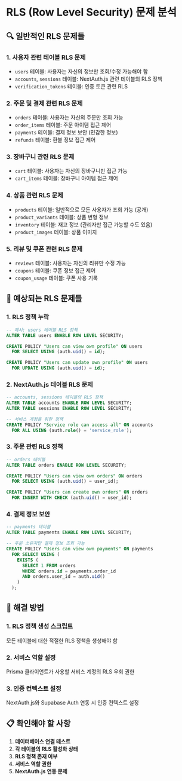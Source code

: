 # RLS (Row Level Security) 문제 분석

## 🔍 일반적인 RLS 문제들

### 1. **사용자 관련 테이블 RLS 문제**

- `users` 테이블: 사용자는 자신의 정보만 조회/수정 가능해야 함
- `accounts`, `sessions` 테이블: NextAuth.js 관련 테이블의 RLS 정책
- `verification_tokens` 테이블: 인증 토큰 관련 RLS

### 2. **주문 및 결제 관련 RLS 문제**

- `orders` 테이블: 사용자는 자신의 주문만 조회 가능
- `order_items` 테이블: 주문 아이템 접근 제어
- `payments` 테이블: 결제 정보 보안 (민감한 정보)
- `refunds` 테이블: 환불 정보 접근 제어

### 3. **장바구니 관련 RLS 문제**

- `cart` 테이블: 사용자는 자신의 장바구니만 접근 가능
- `cart_items` 테이블: 장바구니 아이템 접근 제어

### 4. **상품 관련 RLS 문제**

- `products` 테이블: 일반적으로 모든 사용자가 조회 가능 (공개)
- `product_variants` 테이블: 상품 변형 정보
- `inventory` 테이블: 재고 정보 (관리자만 접근 가능할 수도 있음)
- `product_images` 테이블: 상품 이미지

### 5. **리뷰 및 쿠폰 관련 RLS 문제**

- `reviews` 테이블: 사용자는 자신의 리뷰만 수정 가능
- `coupons` 테이블: 쿠폰 정보 접근 제어
- `coupon_usage` 테이블: 쿠폰 사용 기록

## 🚨 예상되는 RLS 문제들

### 1. **RLS 정책 누락**

```sql
-- 예시: users 테이블 RLS 정책
ALTER TABLE users ENABLE ROW LEVEL SECURITY;

CREATE POLICY "Users can view own profile" ON users
  FOR SELECT USING (auth.uid() = id);

CREATE POLICY "Users can update own profile" ON users
  FOR UPDATE USING (auth.uid() = id);
```

### 2. **NextAuth.js 테이블 RLS 문제**

```sql
-- accounts, sessions 테이블의 RLS 정책
ALTER TABLE accounts ENABLE ROW LEVEL SECURITY;
ALTER TABLE sessions ENABLE ROW LEVEL SECURITY;

-- 서비스 계정을 위한 정책
CREATE POLICY "Service role can access all" ON accounts
  FOR ALL USING (auth.role() = 'service_role');
```

### 3. **주문 관련 RLS 정책**

```sql
-- orders 테이블
ALTER TABLE orders ENABLE ROW LEVEL SECURITY;

CREATE POLICY "Users can view own orders" ON orders
  FOR SELECT USING (auth.uid() = user_id);

CREATE POLICY "Users can create own orders" ON orders
  FOR INSERT WITH CHECK (auth.uid() = user_id);
```

### 4. **결제 정보 보안**

```sql
-- payments 테이블
ALTER TABLE payments ENABLE ROW LEVEL SECURITY;

-- 주문 소유자만 결제 정보 조회 가능
CREATE POLICY "Users can view own payments" ON payments
  FOR SELECT USING (
    EXISTS (
      SELECT 1 FROM orders
      WHERE orders.id = payments.order_id
      AND orders.user_id = auth.uid()
    )
  );
```

## 🔧 해결 방법

### 1. **RLS 정책 생성 스크립트**

모든 테이블에 대한 적절한 RLS 정책을 생성해야 함

### 2. **서비스 역할 설정**

Prisma 클라이언트가 사용할 서비스 계정의 RLS 우회 권한

### 3. **인증 컨텍스트 설정**

NextAuth.js와 Supabase Auth 연동 시 인증 컨텍스트 설정

## 📋 확인해야 할 사항

1. **데이터베이스 연결 테스트**
2. **각 테이블의 RLS 활성화 상태**
3. **RLS 정책 존재 여부**
4. **서비스 역할 권한**
5. **NextAuth.js 연동 문제**
